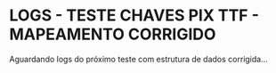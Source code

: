 # LOGS - TESTE CHAVES PIX TTF - MAPEAMENTO CORRIGIDO

Aguardando logs do próximo teste com estrutura de dados corrigida...
